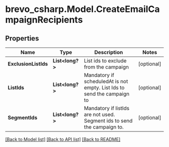 # brevo_csharp.Model.CreateEmailCampaignRecipients
## Properties

Name | Type | Description | Notes
------------ | ------------- | ------------- | -------------
**ExclusionListIds** | **List&lt;long?&gt;** | List ids to exclude from the campaign | [optional] 
**ListIds** | **List&lt;long?&gt;** | Mandatory if scheduledAt is not empty. List Ids to send the campaign to | [optional] 
**SegmentIds** | **List&lt;long?&gt;** | Mandatory if listIds are not used. Segment ids to send the campaign to. | [optional] 

[[Back to Model list]](../README.md#documentation-for-models) [[Back to API list]](../README.md#documentation-for-api-endpoints) [[Back to README]](../README.md)

